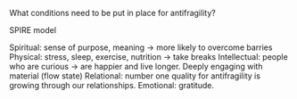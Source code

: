 What conditions need to be put in place for antifragility?

SPIRE model

Spiritual: sense of purpose, meaning -> more likely to overcome barries
Physical: stress, sleep, exercise, nutrition -> take breaks
Intellectual: people who are curious -> are happier and live longer. Deeply engaging with material (flow state)
Relational: number one quality for antifragility is growing through our relationships.
Emotional: gratitude.

